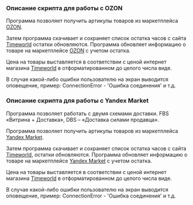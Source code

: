 ### Описание скрипта для работы с OZON

Программа позволяет получить артикулы товаров
из маркетплейса [OZON](https://www.ozon.ru/?__rr=1).

Затем программа скачивает и сохраняет список остатка часов
с сайта [Timeworld](https://timeworld.ru/) остатки обновляются. Программа обновляет информацию о товаре
на маркетплейсе [OZON](https://www.ozon.ru/?__rr=1) с учетом остатка.

Цена на товары выставляется в соответствии с ценой интернет
магазина [Timeworld](https://timeworld.ru/) 
в отформатированном до целого числа виде. 

В случае какой-либо ошибки пользователю на экран выводится оповещение,
пример: ConnectionError - 'Ошибка соединения' и т.д.

### Описание скрипта для работы с Yandex Market

Программа позволяет работать с двумя схемами доставки.
FBS «Витрина + Доставка», DBS – «Доставка силами продавца».

Программа позволяет получить артикулы товаров
из маркетплейса [Yandex Market](https://market.yandex.ru/).

Затем программа скачивает и сохраняет список остатка часов
с сайта [Timeworld](https://timeworld.ru/), остатки обновляются. 
Программа обновляет информацию о товаре
на маркетплейсе [Yandex Market](https://market.yandex.ru/) с учетом остатка.

Цена на товары выставляется в соответствии с ценой интернет
магазина [Timeworld](https://timeworld.ru/) 
в отформатированном до целого числа виде. 

В случае какой-либо ошибки пользователю на экран выводится оповещение,
пример: ConnectionError - 'Ошибка соединения' и т.д.